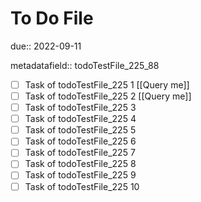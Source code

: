 # To Do File

due:: 2022-09-11

metadatafield:: todoTestFile_225_88

- [ ] Task of todoTestFile_225 1 [[Query me]]
- [ ] Task of todoTestFile_225 2 [[Query me]]
- [ ] Task of todoTestFile_225 3
- [ ] Task of todoTestFile_225 4
- [ ] Task of todoTestFile_225 5
- [ ] Task of todoTestFile_225 6
- [ ] Task of todoTestFile_225 7
- [ ] Task of todoTestFile_225 8
- [ ] Task of todoTestFile_225 9
- [ ] Task of todoTestFile_225 10